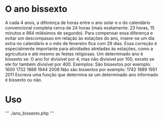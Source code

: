 # O ano bissexto
A cada 4 anos, a diferença de horas entre o ano solar e o do calendário convencional completa cerca de 24 horas (mais exatamente: 23 horas, 15 minutos e 864 milésimos de segundo). Para compensar essa diferença e evitar um descompasso em relação às estações do ano, insere-se um dia extra no calendário e o mês de fevereiro fica com 29 dias. Essa correção é especialmente importante para atividades atreladas às estações, como a agricultura e até mesmo as festas religiosas.
Um determinado ano é bissexto se:
O ano for divisível por 4, mas não divisível por 100, exceto se ele for também divisível por 400.
Exemplos:
São bissextos por exemplo:
1600
1732
1888
1944
2008
Não são bissextos por exemplo:
1742
1889
1951
2011
Escreva uma função que determina se um determinado ano informado é bissexto ou não.

# Uso

'''
./ano_bissexto.php <ano>
'''